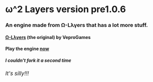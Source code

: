 # ω^2 Layers version pre1.0.6
### An engine made from Ω-Lλγers that has a lot more stuff.
#### <a href='https://veprogames.github.io/omega-layers'>Ω-Lλγers</a> (the original) by VeproGames
#### Play the engine <a href='https://raw.githack.com/FiraFlamez/omega-layers-but-more-stuff/master/index.html'>now</a>
##### I couldn't fork it a second time
###### <big>It's silly!!!</big>
